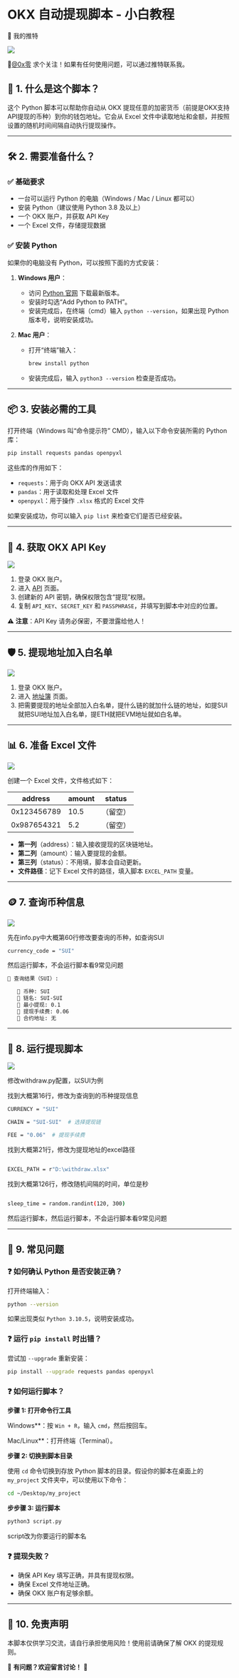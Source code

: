 # OKX 自动提现脚本 - 小白教程
📢 我的推特

![](https://raw.githubusercontent.com/0xlin888/withdraw_from_okx/refs/heads/main/x.png?raw=true)

🔗[@0x零](https://x.com/0xlin888) 求个关注！如果有任何使用问题，可以通过推特联系我。
## 📌 1. 什么是这个脚本？
这个 Python 脚本可以帮助你自动从 OKX 提现任意的加密货币（前提是OKX支持API提现的币种）到你的钱包地址。它会从 Excel 文件中读取地址和金额，并按照设置的随机时间间隔自动执行提现操作。

---

## 🛠 2. 需要准备什么？

### ✅ 基础要求
- 一台可以运行 Python 的电脑（Windows / Mac / Linux 都可以）
- 安装 Python（建议使用 Python 3.8 及以上）
- 一个 OKX 账户，并获取 API Key
- 一个 Excel 文件，存储提现数据

### ✅ 安装 Python
如果你的电脑没有 Python，可以按照下面的方式安装：
1. **Windows 用户**：
   - 访问 [Python 官网](https://www.python.org/downloads/) 下载最新版本。
   - 安装时勾选“Add Python to PATH”。
   - 安装完成后，在终端（cmd）输入 `python --version`，如果出现 Python 版本号，说明安装成功。

2. **Mac 用户**：
   - 打开“终端”输入：
     ```sh
     brew install python
     ```
   - 安装完成后，输入 `python3 --version` 检查是否成功。

---

## 📦 3. 安装必需的工具

打开终端（Windows 叫“命令提示符” CMD），输入以下命令安装所需的 Python 库：

```sh
pip install requests pandas openpyxl
```

这些库的作用如下：
- `requests`：用于向 OKX API 发送请求
- `pandas`：用于读取和处理 Excel 文件
- `openpyxl`：用于操作 `.xlsx` 格式的 Excel 文件

如果安装成功，你可以输入 `pip list` 来检查它们是否已经安装。

---

## 🔑 4. 获取 OKX API Key

![](https://raw.githubusercontent.com/0xlin888/withdraw_from_okx/refs/heads/main/2.png?raw=true)

1. 登录 OKX 账户。
2. 进入  [API](https://www.okx.com/zh-hans/account/my-api)  页面。
3. 创建新的 API 密钥，确保权限包含“提现”权限。
4. 复制 `API_KEY`、`SECRET_KEY` 和 `PASSPHRASE`，并填写到脚本中对应的位置。

⚠️ **注意**：API Key 请务必保密，不要泄露给他人！

---
## 🛡️ 5. 提现地址加入白名单

![](https://raw.githubusercontent.com/0xlin888/withdraw_from_okx/refs/heads/main/1.png?raw=true)

1. 登录 OKX 账户。
3. 进入  [地址簿](https://www.okx.com/zh-hans/balance/withdrawal-address)  页面。
4. 把需要提现的地址全部加入白名单，提什么链的就加什么链的地址，如提SUI就把SUI地址加入白名单，提ETH就把EVM地址就如白名单。

---

## 📊 6. 准备 Excel 文件

![](https://raw.githubusercontent.com/0xlin888/withdraw_from_okx/refs/heads/main/4.png?raw=true)

创建一个 Excel 文件，文件格式如下：

| address           | amount    | status   |
|---------------|--------|--------|
| 0x123456789   | 10.5   | （留空）|
| 0x987654321   | 5.2    | （留空）|

- **第一列**（address）：输入接收提现的区块链地址。
- **第二列**（amount）：输入要提现的金额。
- **第三列**（status）：不用填，脚本会自动更新。
- **文件路径**：记下 Excel 文件的路径，填入脚本 `EXCEL_PATH` 变量。

---
## 🪙 7. 查询币种信息

![](https://raw.githubusercontent.com/0xlin888/withdraw_from_okx/refs/heads/main/5.png?raw=true)

先在info.py中大概第60行修改要查询的币种，如查询SUI
```sh
currency_code = "SUI"
```
然后运行脚本，不会运行脚本看9常见问题
```sh
🔹 查询结果（SUI）:

   🔸 币种: SUI
   🔹 链名: SUI-SUI
   🔹 最小提现: 0.1
   🔹 提现手续费: 0.06
   🔹 合约地址: 无
```
---

## 📜 8. 运行提现脚本

![](https://raw.githubusercontent.com/0xlin888/withdraw_from_okx/refs/heads/main/3.png?raw=true)

修改withdraw.py配置，以SUI为例

找到大概第16行，修改为查询到的币种提现信息

```sh
CURRENCY = "SUI"

CHAIN = "SUI-SUI"  # 选择提现链

FEE = "0.06"  # 提现手续费
```

找到大概第21行，修改为提现地址的excel路径
```sh

EXCEL_PATH = r"D:\withdraw.xlsx"
```

找到大概第126行，修改随机间隔的时间，单位是秒
```sh

sleep_time = random.randint(120, 300)
```

然后运行脚本，然后运行脚本，不会运行脚本看9常见问题

---

## 🧐 9. 常见问题

### ❓ 如何确认 Python 是否安装正确？
打开终端输入：
```sh
python --version
```
如果出现类似 `Python 3.10.5`，说明安装成功。

### ❓ 运行 `pip install` 时出错？
尝试加 `--upgrade` 重新安装：
```sh
pip install --upgrade requests pandas openpyxl
```
### ❓ 如何运行脚本？

**步骤 1: 打开命令行工具**

Windows**：按 `Win + R`，输入 `cmd`，然后按回车。

Mac/Linux**：打开终端（Terminal）。

**步骤 2: 切换到脚本目录**

使用 `cd` 命令切换到存放 Python 脚本的目录。假设你的脚本在桌面上的 `my_project` 文件夹中，可以使用以下命令：

```bash
cd ~/Desktop/my_project
```
**步步骤 3: 运行脚本**
```bash
python3 script.py
```
script改为你要运行的脚本名

### ❓ 提现失败？
- 确保 API Key 填写正确，并具有提现权限。
- 确保 Excel 文件地址正确。
- 确保 OKX 账户有足够余额。

---

## 🛑 10. 免责声明
本脚本仅供学习交流，请自行承担使用风险！使用前请确保了解 OKX 的提现规则。

📌 **有问题？欢迎留言讨论！** 🚀

